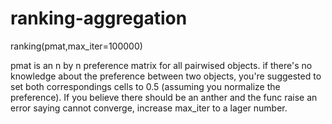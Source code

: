 # ranking-aggregation

ranking(pmat,max_iter=100000)

pmat is an n by n preference matrix for all pairwised objects.
if there's no knowledge about the preference between two objects,
you're suggested to set both correspondings cells to 0.5 (assuming
you normalize the preference).
If you believe there should be an anther and the func raise an
error saying cannot converge, increase max_iter to a lager number.
